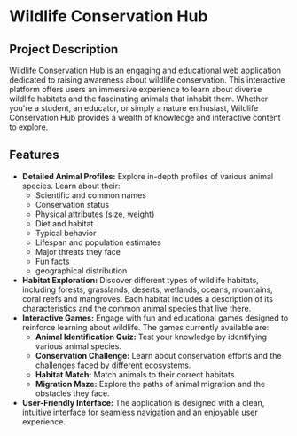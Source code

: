 
# Wildlife Conservation Hub

## Project Description

Wildlife Conservation Hub is an engaging and educational web application dedicated to raising awareness about wildlife conservation. This interactive platform offers users an immersive experience to learn about diverse wildlife habitats and the fascinating animals that inhabit them. Whether you're a student, an educator, or simply a nature enthusiast, Wildlife Conservation Hub provides a wealth of knowledge and interactive content to explore.

## Features

-   **Detailed Animal Profiles:** Explore in-depth profiles of various animal species. Learn about their:
    -   Scientific and common names
    -   Conservation status
    -   Physical attributes (size, weight)
    -   Diet and habitat
    -   Typical behavior
    -   Lifespan and population estimates
    -   Major threats they face
    -   Fun facts
    - geographical distribution
-   **Habitat Exploration:** Discover different types of wildlife habitats, including forests, grasslands, deserts, wetlands, oceans, mountains, coral reefs and mangroves. Each habitat includes a description of its characteristics and the common animal species that live there.
-   **Interactive Games:** Engage with fun and educational games designed to reinforce learning about wildlife. The games currently available are:
    -   **Animal Identification Quiz:** Test your knowledge by identifying various animal species.
    -   **Conservation Challenge:** Learn about conservation efforts and the challenges faced by different ecosystems.
    -   **Habitat Match:** Match animals to their correct habitats.
    -   **Migration Maze:** Explore the paths of animal migration and the obstacles they face.
-   **User-Friendly Interface:** The application is designed with a clean, intuitive interface for seamless navigation and an enjoyable user experience.
